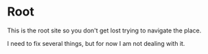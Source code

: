 # Root
This is the root site so you don't get lost trying to navigate the place.

I need to fix several things, but for now I am not dealing with it.